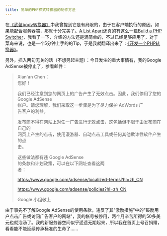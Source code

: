 ```yaml
---
title: 简单的PHP样式转换器的制作方法
---
```

在[《武装body转换器》][0]中我曾提到它是有局限的，由于在客户端执行的原因。如果能配合服务器端，那就十分完美了。[A List Apart][1]还真的有这么一篇[Build a PHP Switcher][2]，我看了一下，介绍的方法还是满简单的，不过已经足够应用了，对于菜鸟来说，也是一个5分钟上手的的Tip，于是我就翻译出来了：[《开发一个PHP转换器》][3]。

另外，插入两句无关的话（不想另起主题）：今日发生的重大事情有，我的Google AdSense被停止了，参看邮件：

> Xian'an Chen：  
> 您好！
> 
> 我们已经注意到您的网页上的广告产生了无效点击。因此，我们停用了您的  
> Google AdSense  
> 帐户。请您理解，我们采取这一步骤是为了尽力保护 AdWords 广  
> 告客户的利益。
> 
> 发布商不得在网站上对任一广告进行无效点击，这包括但不限于由发布商在自己的  
> 网页上产生的点击，使用漫游器、自动点击工具或任何其他欺诈性软件产生的点  
> 击。
> 
> 这些做法都有违 Google AdSense  
> 的条款和计划政策，可以在以下网址查看这两  
> 者：
> 
> https://www.google.com/adsense/localized-terms?hl=zh_CN
> 
> https://www.google.com/adsense/policies?hl=zh_CN
> 
> Google 小组敬上
> 

由于事先不了解Google AdSense的使用条款，违反了其"激励措施"中的"鼓励用户点击广告或访问广告客户的网站"，我的帐号被停用，两个月辛苦所得的50多美元也就泡汤了。我的新服务器空间似乎遥遥无期起来，所以我在首页上号召捐赠，看看能不能延续传承标准的生命了……

[0]: https://www.google.com/search?q=武装body转换器XHTML&ie=UTF-8&oe=UTF-8
[1]: http://alistapart.com/
[2]: http://alistapart.com/articles/phpswitch/
[3]: https://www.google.com/search?q=开发一个PHP转换器&ie=UTF-8&oe=UTF-8
